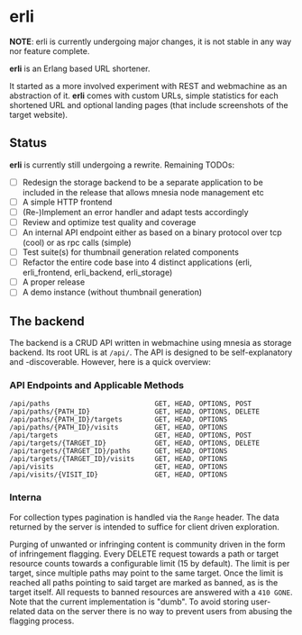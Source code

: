 # erli

**NOTE**: erli is currently undergoing major changes, it is not stable in any way nor feature complete.

**erli** is an Erlang based URL shortener.

It started as a more involved experiment with REST and webmachine as an abstraction of it. 
**erli** comes with custom URLs, simple statistics for each shortened URL and optional landing pages (that include screenshots of the target website).

## Status

**erli** is currently still undergoing a rewrite. Remaining TODOs:

- [ ] Redesign the storage backend to be a separate application to be included in the release that allows mnesia node management etc
- [ ] A simple HTTP frontend
- [ ] (Re-)Implement an error handler and adapt tests accordingly
- [ ] Review and optimize test quality and coverage
- [ ] An internal API endpoint either as based on a binary protocol over tcp (cool) or as rpc calls (simple)
- [ ] Test suite(s) for thumbnail generation related components
- [ ] Refactor the entire code base into 4 distinct applications (erli, erli\_frontend, erli\_backend, erli\_storage)
- [ ] A proper release
- [ ] A demo instance (without thumbnail generation)

## The backend

The backend is a CRUD API written in webmachine using mnesia as storage backend. Its root URL is at ``/api/``. The API is designed to be self-explanatory and -discoverable. However, here is a quick overview:

### API Endpoints and Applicable Methods

    /api/paths                          GET, HEAD, OPTIONS, POST
    /api/paths/{PATH_ID}                GET, HEAD, OPTIONS, DELETE
    /api/paths/{PATH_ID}/targets        GET, HEAD, OPTIONS
    /api/paths/{PATH_ID}/visits         GET, HEAD, OPTIONS
    /api/targets                        GET, HEAD, OPTIONS, POST
    /api/targets/{TARGET_ID}            GET, HEAD, OPTIONS, DELETE
    /api/targets/{TARGET_ID}/paths      GET, HEAD, OPTIONS
    /api/targets/{TARGET_ID}/visits     GET, HEAD, OPTIONS
    /api/visits                         GET, HEAD, OPTIONS
    /api/visits/{VISIT_ID}              GET, HEAD, OPTIONS

### Interna

For collection types pagination is handled via the ``Range`` header. The data returned by the server is intended to suffice for client driven exploration.

Purging of unwanted or infringing content is community driven in the form of infringement flagging. Every DELETE request towards a path or target resource counts towards a configurable limit (15 by default). The limit is per target, since multiple paths may point to the same target. Once the limit is reached all paths pointing to said target are marked as banned, as is the target itself. All requests to banned resources are answered with a ``410 GONE``.
Note that the current implementation is "dumb". To avoid storing user-related data on the server there is no way to prevent users from abusing the flagging process.
